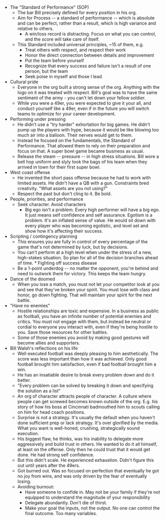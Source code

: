 * The "Standard of Performance" (SOP)
  * The bar Bill precisely defined for every position in his org.
  * Aim for Process -- a standard of performance -- which is absolute and can be perfect, rather than a
    result, which is high variance and relative to others.
    * A win/loss record is distracting. Focus on what you can control, and the score will take care of itself.
  * This Standard included universal principles, ~15 of them, e.g.
    * Treat others with respect, and respect their work
    * Honor the direct connection between details and improvement
    * Put the team before yourself
    * Recognize that every success and failure isn't a result of one person, but the team
    * Seek poise in myself and those I lead
* Cultural pride
  * Everyone in the org built a strong sense of the org. Anything with the logo on it was treated with
    respect. Bill's goal was to have the same sentiment of the army - you can't let down your fellow soldier.
  * While you were a 49er, you were expected to give it your all, and conduct yourself like a 49er, even if in
    the future you will switch teams to optimize for your career development.
* Performing under pressing
  * He didn't use a "try harder" exhortation for big games. He didn't pump up the players with hype, because
    it would be like blowing too much air into a balloon. Their nerves would get to them.
  * Instead he focused on the fundamentals, the Standard of Performance. That allowed them to rely on their
    preparation and focus on that. A super bowl game became business as usual.
  * Release the steam -- pressure -- in high stress situations. Bill wore a bell hop uniform and slyly took
    the bags of his team when they arrived in town for their first super bowl.
* West coast offense
  * He invented the short pass offense because he had to work with limited assets. He didn't have a QB with a
    gun. Constraints bred creativity. "What assets are you not using?"
  * Respect the past but don't cling to it. Be bold.
* People, priorities, and performance
  * Seek character. Avoid characters
    * Big ego isn't a problem. Every high performer will have a big ego. It just means self confidence and
      self assurance. Egotism is a problem. It's an inflated sense of value. He would sit down with every
      player who was becoming egotistic, and level set and show how it's affecting their success.
* Scripting / contingency planning
  * This ensures you are fully in control of every percentage of the game that's not determined by luck, but
    by decisions.
  * You can't perform at a high level when under the stress of a new, high-stakes situation. So plan for all
    of the decision branches ahead of time. * Fighting off success disease
  * Be a 1-point underdog -- no matter the opponent, you're behind and need to outwork them for victory. This
    keeps the team hungry.
* Dance of the doomed
  * When you lose a match, you must not let your competitor look at you and see that they've broken your
    spirit. You must lose with class and honor, go down fighting. That will maintain your spirit for the next
    battle.
* "Have no enemies"
  * Hostile relationships are toxic and expensive. In a business as public as football, you have an infinite
    number of potential enemies and critics. You must not engage with them, but instead be neutral or cordial
    to everyone you interact with, even if they're being hostile to you. Save those resources for other
    battles.
  * Some of those enemies you avoid by making good gestures will become allies and supporters.
* Bill Walsh's reflections on his life
  * Well executed football was deeply pleasing to him aesthetically. The score was less important than how it
    was achieved. Only good football brought him satisfaction, even if bad football brought him a win.
  * He has an insatiable desire to break every problem down and do it better.
  * "Every problem can be solved by breaking it down and specifying the solution as a list"
  * An org of character attracts people of character. A culture where people can get screwed becomes known
    outside of the org. E.g. his story of how his boss at Cincinnati badmouthed him to scouts calling on him
    for head coach positions.
  * Surprise is not a strategy. It's usually the default when you haven't done sufficient prep or lack
    strategy. It's over glorified by the media. What you want is well-honed, crushing, strategically sound
    execution.
  * His biggest flaw, he thinks, was his inability to delegate more aggressively and build trust in others. He
    wanted to do it all himself, at least on the offense. Only then he could trust that it would get done. He
    had strong self confidence.
  * But this didn't scale. He experienced exhaustion. Didn't figure this out until years after the 49ers.
  * Got burned out. Was so focused on perfection that eventually he got no joy from wins, and was only driven
    by the fear of eventually losing.
  * Avoiding burnout:
    * Have someone to confide in. May not be your family if they're not equipped to understand the magnitude
      of your responsibility
    * Delegate abundantly. Don't die of thirst.
    * Make your goal the inputs, not the output. No one can control the final outcome. Too many variables.
